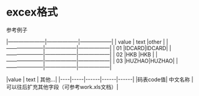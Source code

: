 # excex格式

参考例子

|———————|——————|——————|
| value | text |other |
|———————|——————|——————|
|  01   |IDCARD|IDCARD|
|———————|——————|——————|
|  02   |HKB   |HKB   |
|———————|——————|——————|
|  03   |HUZHAO|HUZHAO|
|———————|——————|——————|


|value | text | 其他...|
|----|-----|------|------|------|
|码表code值| 中文名称 | 可以往后扩充其他字段（可参考work.xls文档）| 